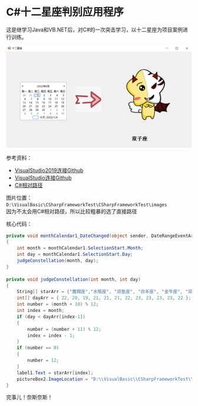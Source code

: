 # C\#十二星座判别应用程序

这是继学习Java和VB.NET后，对C#的一次突击学习，以十二星座为项目案例进行训练。

![](images/demo.png)

参考资料：
- [VisualStudio2019连接Github](https://www.jianshu.com/p/5cf4e8da1a81)
- [VisualStudio连接Github](https://blog.csdn.net/qq_36330228/article/details/85079465)
- [C#相对路径](https://www.cnblogs.com/Holmes-Jin/archive/2012/03/15/2398081.html)

图片位置：<code>D:\VisualBasic\CSharpFrameworkTest\CSharpFrameworkTest\images</code><br/>
因为不太会用C#相对路径，所以比较粗暴的选了直接路径

核心代码：
```csharp
private void monthCalendar1_DateChanged(object sender, DateRangeEventArgs e)
{
    int month = monthCalendar1.SelectionStart.Month;
    int day = monthCalendar1.SelectionStart.Day;
    judgeConstellation(month, day);
}

private void judgeConstellation(int month, int day)
{
    String[] starArr = {"魔羯座","水瓶座", "双鱼座", "白羊座", "金牛座", "双子座", "巨蟹座", "狮子座", "处女座", "天秤座", "天蝎座", "射手座" };
    int[] dayArr = { 22, 20, 19, 21, 21, 21, 22, 23, 23, 23, 23, 22 };
    int number = (month + 10) % 12;
    int index = month;
    if (day < dayArr[index-1])
    {
        number = (number + 11) % 12;
        index = index - 1;
    }
    if (number == 0)
    {
        number = 12;
    }
    label1.Text = starArr[index];
    pictureBox2.ImageLocation = "D:\\VisualBasic\\CSharpFrameworkTest\\CSharpFrameworkTest\\images\\" + number + ".png";
}
```

完事儿！奈斯奈斯！
